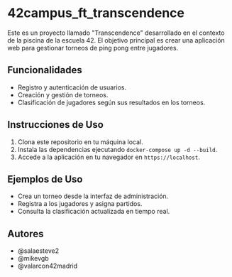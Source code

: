 # 42campus_ft_transcendence

Este es un proyecto llamado "Transcendence" desarrollado en el contexto de la piscina de la escuela 42. El objetivo principal es crear una aplicación web para gestionar torneos de ping pong entre jugadores.

## Funcionalidades

- Registro y autenticación de usuarios.
- Creación y gestión de torneos.
- Clasificación de jugadores según sus resultados en los torneos.

## Instrucciones de Uso

1. Clona este repositorio en tu máquina local.
2. Instala las dependencias ejecutando `docker-compose up -d --build`.
5. Accede a la aplicación en tu navegador en `https://localhost`.

## Ejemplos de Uso

- Crea un torneo desde la interfaz de administración.
- Registra a los jugadores y asigna partidos.
- Consulta la clasificación actualizada en tiempo real.

## Autores

- @salaesteve2
- @mikevgb
- @valarcon42madrid
